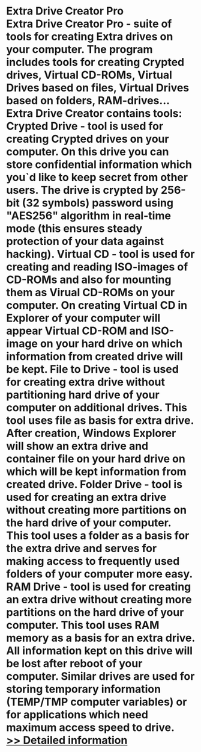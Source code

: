 # Extra Drive Creator Pro<br />Extra Drive Creator Pro - suite of tools for creating Extra drives on your computer. The program includes tools for creating Crypted drives, Virtual CD-ROMs, Virtual Drives based on files, Virtual Drives based on folders, RAM-drives... Extra Drive Creator contains tools: Crypted Drive - tool is used for creating Crypted drives on your computer. On this drive you can store confidential information which you`d like to keep secret from other users. The drive is crypted by 256-bit (32 symbols) password using "AES256" algorithm in real-time mode (this ensures steady protection of your data against hacking). Virtual CD - tool is used for creating and reading ISO-images of CD-ROMs and also for mounting them as Virual CD-ROMs on your computer. On creating Virtual CD in Explorer of your computer will appear Virtual CD-ROM and ISO-image on your hard drive on which information from created drive will be kept. File to Drive - tool is used for creating extra drive without partitioning hard drive of your computer on additional drives. This tool uses file as basis for extra drive. After creation, Windows Explorer will show an extra drive and container file on your hard drive on which will be kept information from created drive. Folder Drive - tool is used for creating an extra drive without creating more partitions on the hard drive of your computer. This tool uses a folder as a basis for the extra drive and serves for making access to frequently used folders of your computer more easy. RAM Drive - tool is used for creating an extra drive without creating more partitions on the hard drive of your computer. This tool uses RAM memory as a basis for an extra drive. All information kept on this drive will be lost after reboot of your computer. Similar drives are used for storing temporary information (TEMP/TMP computer variables) or for applications which need maximum access speed to drive.<br />[>> Detailed information](https://secure.shareit.com/shareit/product.html?productid=218282&affiliateid=200057808)